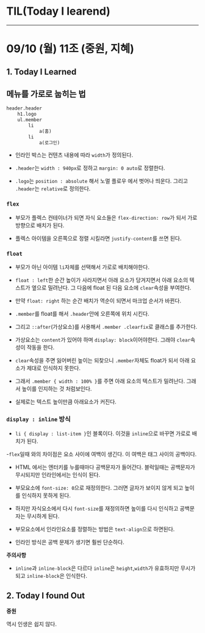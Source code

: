 # TIL(Today I learend)
 
---

# 09/10 (월) 11조 (중원, 지혜)

## 1. Today I Learned

## 메뉴를 가로로 눕히는 법

```html
header.header
    h1.logo
    ul.member
        li
            a(홈)
        li
            a(로그인)
```

- 인라인 박스는 컨텐츠 내용에 따라 `width`가 정의된다.

- `.header`는 `width : 940px`로 정하고 `margin: 0 auto`로 정렬한다.

- `.logo`는 `position : absolute` 해서 노멀 플로우 에서 벗어나 띄운다. 그리고 `.header`는 `relative`로 정의한다.

### `flex`

- 부모가 플렉스 컨테이너가 되면 자식 요소들은 `flex-direction: row`가 되서 가로 방향으로 배치가 된다.

- 플렉스 아이템을 오른쪽으로 정렬 시킬라면 `justify-content`를 쓰면 된다.

### `float`

- 부모가 아닌 아이템 `li`자체를 선택해서 가로로 배치해야한다.

- `float : left`한 순간 높이가 사라지면서 아래 요소가 당겨지면서 아래 요소의 텍스트가 옆으로 밀려난다. 그 다음에 float 된 다음 요소에 `clear`속성을 부여한다.

- 만약 `float: right` 하는 순간 배치가 역순이 되면서 마크업 순서가 바뀐다.

- `.member`를 float를 해서 `.header`안에 오른쪽에 위치 시킨다.

- 그리고 `::after`(가상요소)를 사용해서 `.member .clearfix`로 클래스를 추가한다. 

- 가상요소는 `content`가 있어야 하며 `display: block`이어야한다. 그래야 `clear`속성이 작동을 한다.

- `clear`속성을 주면 잃어버린 높이는 되찾으니 `.member`자체도 float가 되서 아래 요소가 제대로 인식하지 못한다.

- 그래서 `.member { width : 100% }`를 주면 아래 요소의 텍스트가 밀려난다. 그래서 높이를 인지하는 것 처럼보인다.

- 실제로는 텍스트 높이만큼 아래요소가 커진다.

### `display : inline` 방식

- `li { display : list-item }`인 블록이다. 이것을 `inline`으로 바꾸면 가로로 배치가 된다.

-`flex`일때 와의 차이점은 요소 사이에 여백이 생긴다. 이 여백은 태그 사이의 공백이다.

- HTML 에서는 엔터키를 누를때마다 공백문자가 들어간다. 블럭일때는 공백문자가 무시되지만 인라인에서는 인식이 된다.

- 부모요소에 `font-size: 0`으로 재정의한다. 그러면 글자가 보이지 않게 되고 높이를 인식하지 못하게 된다.

- 하지만 자식요소에서 다시 `font-size`를 재정의하면 높이를 다시 인식하고 공백문자는 무시하게 된다.

- 부모요소에서 인라인요소를 정렬하는 방법은 `text-align`으로 하면된다. 

- 인라인 방식은 공백 문제가 생기면 훨씬 단순하다.

**주의사항**

- `inline`과 `inline-block`은 다르다 `inline`은 `height`,`width`가 유효하지만 무시가 되고  `inline-block`은 인식한다.
## 2. Today I found Out

**중원**

역시 인생은 쉽지 않다.
